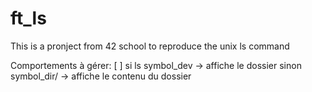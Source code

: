 # ft_ls

This is a pronject from 42 school to reproduce the unix ls command

Comportements à gérer:
[ ] si ls symbol_dev -> affiche le dossier sinon symbol_dir/ -> affiche le contenu du dossier
